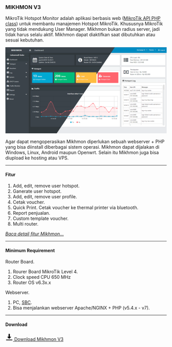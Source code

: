 ### MIKHMON V3

MikroTik Hotspot Monitor adalah aplikasi berbasis web ([MikroTik API PHP class](https://github.com/BenMenking/routeros-api)) untuk membantu manajemen Hotspot MikroTik. 
Khususnya MikroTik yang tidak mendukung User Manager.
Mikhmon bukan radius server, jadi tidak harus selalu aktif. Mikhmon dapat diaktifkan saat dibutuhkan atau
sesuai kebutuhan.

![MIKHMON V3](./img/mikhmonv3.png "MIKHMON V3")

Agar dapat mengoperasikan Mikhmon diperlukan sebuah webserver + PHP yang bisa diinstall diberbagai sistem operasi. Mikhmon dapat dijalakan di Windows, Linux, Android maupun Openwrt.
Selain itu Mikhmon juga bisa diupload ke hosting atau VPS.

----

#### Fitur 

1. Add, edit, remove user hotspot.
2. Ganerate user hotspot.
3. Add, edit, remove user profile.
4. Cetak voucher.
5. Quick Print. Cetak voucher ke thermal printer via bluetooth.
6. Report penjualan.
7. Custom template voucher.
8. Multi router.

[_Baca detail fitur Mikhmon..._](./?mikhmon/v3/fitur "Read more...")

----

#### Minimum Requirement

Router Board.

1. Rourer Board MikroTik Level 4.
2. Clock speed CPU 650 MHz
3. Router OS v6.3x.x

Webserver.

1. PC, [SBC](https://en.wikipedia.org/wiki/Single-board_computer "Single board computer").
2. Bisa menjalankan webserver Apache/NGINX + PHP (v5.4.x - v7).

----

#### Download

[![Download Mikhmon V3](./assets/img/download.png) Download Mikhmon V3](./?mikhmon/v3/download)
